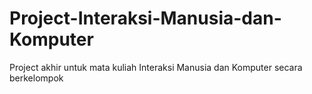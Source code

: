 # Project-Interaksi-Manusia-dan-Komputer
Project akhir untuk mata kuliah Interaksi Manusia dan Komputer secara berkelompok
